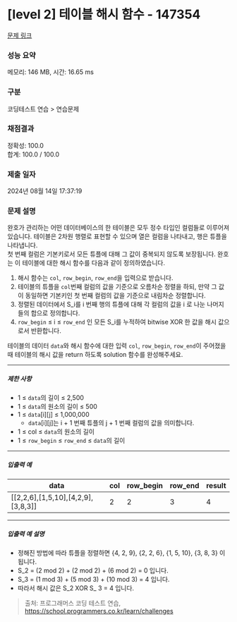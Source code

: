# [level 2] 테이블 해시 함수 - 147354 

[문제 링크](https://school.programmers.co.kr/learn/courses/30/lessons/147354) 

### 성능 요약

메모리: 146 MB, 시간: 16.65 ms

### 구분

코딩테스트 연습 > 연습문제

### 채점결과

정확성: 100.0<br/>합계: 100.0 / 100.0

### 제출 일자

2024년 08월 14일 17:37:19

### 문제 설명

<p>완호가 관리하는 어떤 데이터베이스의 한 테이블은 모두 정수 타입인 컬럼들로 이루어져 있습니다. 테이블은 2차원 행렬로 표현할 수 있으며 열은 컬럼을 나타내고, 행은 튜플을 나타냅니다.<br>
첫 번째 컬럼은 기본키로서 모든 튜플에 대해 그 값이 중복되지 않도록 보장됩니다. 완호는 이 테이블에 대한 해시 함수를 다음과 같이 정의하였습니다.</p>

<ol>
<li>해시 함수는 <code>col</code>, <code>row_begin</code>, <code>row_end</code>을 입력으로 받습니다.</li>
<li>테이블의 튜플을 <code>col</code>번째 컬럼의 값을 기준으로 오름차순 정렬을 하되, 만약 그 값이 동일하면 기본키인 첫 번째 컬럼의 값을 기준으로 내림차순 정렬합니다.</li>
<li>정렬된 데이터에서 S_i를 i 번째 행의 튜플에 대해 각 컬럼의 값을 i 로 나눈 나머지들의 합으로 정의합니다.</li>
<li><code>row_begin</code> ≤ i ≤ <code>row_end</code> 인 모든 S_i를 누적하여 bitwise XOR 한 값을 해시 값으로서 반환합니다.</li>
</ol>

<p>테이블의 데이터 <code>data</code>와 해시 함수에 대한 입력 <code>col</code>, <code>row_begin</code>, <code>row_end</code>이 주어졌을 때 테이블의 해시 값을 return 하도록 solution 함수를 완성해주세요.</p>

<hr>

<h5>제한 사항</h5>

<ul>
<li>1 ≤ <code>data</code>의 길이 ≤ 2,500</li>
<li>1 ≤ <code>data</code>의 원소의 길이 ≤ 500</li>
<li>1 ≤ <code>data</code>[i][j] ≤ 1,000,000

<ul>
<li><code>data</code>[i][j]는 i + 1 번째 튜플의 j + 1 번째 컬럼의 값을 의미합니다.</li>
</ul></li>
<li>1 ≤ col ≤ <code>data</code>의 원소의 길이</li>
<li>1 ≤ <code>row_begin</code> ≤ <code>row_end</code> ≤ <code>data</code>의 길이</li>
</ul>

<hr>

<h5>입출력 예</h5>
<table class="table">
        <thead><tr>
<th>data</th>
<th>col</th>
<th>row_begin</th>
<th>row_end</th>
<th>result</th>
</tr>
</thead>
        <tbody><tr>
<td>[[2,2,6],[1,5,10],[4,2,9],[3,8,3]]</td>
<td>2</td>
<td>2</td>
<td>3</td>
<td>4</td>
</tr>
</tbody>
      </table>
<hr>

<h5>입출력 예 설명</h5>

<ul>
<li>정해진 방법에 따라 튜플을 정렬하면 {4, 2, 9}, {2, 2, 6}, {1, 5, 10}, {3, 8, 3} 이 됩니다.</li>
<li>S_2 = (2 mod 2) + (2 mod 2) + (6 mod 2) = 0 입니다.</li>
<li>S_3 = (1 mod 3) + (5 mod 3) + (10 mod 3) = 4 입니다.</li>
<li>따라서 해시 값은 S_2 XOR S_ 3 = 4 입니다.</li>
</ul>


> 출처: 프로그래머스 코딩 테스트 연습, https://school.programmers.co.kr/learn/challenges